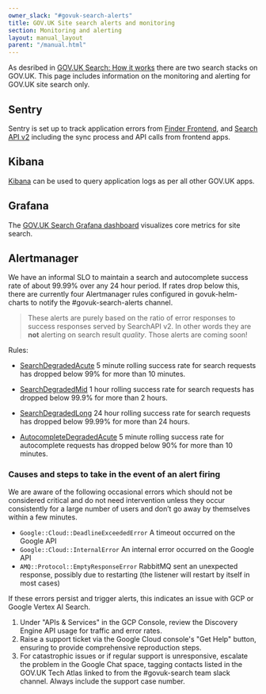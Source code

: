 ```yaml
---
owner_slack: "#govuk-search-alerts"
title: GOV.UK Site search alerts and monitoring
section: Monitoring and alerting
layout: manual_layout
parent: "/manual.html"
---
```


As desribed in [GOV.UK Search: How it works][link-0] there are two search stacks on GOV.UK. This page includes information on the monitoring and alerting for GOV.UK site search only.

## Sentry

Sentry is set up to track application errors from [Finder Frontend][link-1], and [Search API v2][link-2] including the sync process and API calls from frontend apps.

## Kibana

[Kibana][link-3] can be used to query application logs as per all other GOV.UK apps.

## Grafana

The [GOV.UK Search Grafana dashboard][link-4] visualizes core metrics for site search.

## Alertmanager

We have an informal SLO to maintain a search and autocomplete success rate of about 99.99% over any 24 hour period. If rates drop below this, there are currently four Alertmanager rules configured in govuk-helm-charts to notify the #govuk-search-alerts channel.

> These alerts are purely based on the ratio of error responses to success responses served by SearchAPI v2. In other words they are **not** alerting on search result _quality_. Those alerts are coming soon!

Rules:

- [SearchDegradedAcute][link-5] 5 minute rolling success rate for search requests has dropped below 99% for more than 10 minutes.

- [SearchDegradedMid][link-6] 1 hour rolling success rate for search requests has dropped below 99.9% for more than 2 hours.

- [SearchDegradedLong][link-7] 24 hour rolling success rate for search requests has dropped below 99.99% for more than 24 hours.

- [AutocompleteDegradedAcute][link-8] 5 minute rolling success rate for autocomplete requests has dropped below 90% for more than 10 minutes.

### Causes and steps to take in the event of an alert firing

We are aware of the following occasional errors which should not be considered critical and do not need intervention unless they occur consistently for a large number of users and don’t go away by themselves within a few minutes.

- `Google::Cloud::DeadlineExceededError` A timeout occurred on the Google API
- `Google::Cloud::InternalError` An internal error occurred on the Google API
- `AMQ::Protocol::EmptyResponseError` RabbitMQ sent an unexpected response, possibly due to restarting (the listener will restart by itself in most cases)

If these errors persist and trigger alerts, this indicates an issue with GCP or Google Vertex AI Search.

1. Under "APIs & Services" in the GCP Console, review the Discovery Engine API usage for traffic and error rates.
2. Raise a support ticket via the Google Cloud console's "Get Help" button, ensuring to provide comprehensive reproduction steps.
3. For catastrophic issues or if regular support is unresponsive, escalate the problem in the Google Chat space, tagging contacts listed in the GOV.UK Tech Atlas linked to from the #govuk-search team slack channel. Always include the support case number.

[link-0]: ./govuk-search.html.md
[link-1]: https://govuk.sentry.io/insights/projects/app-finder-frontend/?project=202224
[link-2]: https://govuk.sentry.io/insights/projects/app-search-api-v2/?project=4505862568935424
[link-3]: ./kibana.html.md
[link-4]: https://grafana.eks.production.govuk.digital/d/govuk-search/gov-uk-search?orgId=1&from=now-24h&to=now&timezone=browser
[link-5]: https://github.com/alphagov/govuk-helm-charts/blob/main/charts/monitoring-config/rules/search_api_v2.yaml#2
[link-6]: https://github.com/alphagov/govuk-helm-charts/blob/main/charts/monitoring-config/rules/search_api_v2.yaml#L54
[link-7]: https://github.com/alphagov/govuk-helm-charts/blob/3b2fa64a2811ed6b775754938e7270f0dee53d02/charts/monitoring-config/rules/search_api_v2.yaml#L89
[link-8]: https://github.com/alphagov/govuk-helm-charts/blob/main/charts/monitoring-config/rules/search_api_v2.yaml#L41
